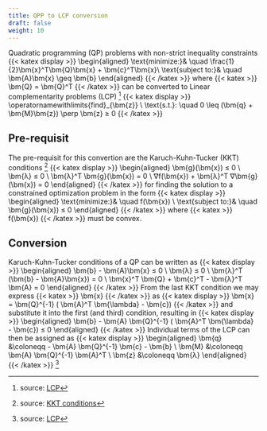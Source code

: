 ```yaml
---
title: QPP to LCP conversion
draft: false
weight: 10
---
```



Quadratic programming (QP) problems with non-strict inequality constraints
{{< katex display >}}
\begin{aligned}
	\text{minimize:}& \quad \frac{1}{2}\bm{x}^T\bm{Q}\bm{x} + \bm{c}^T\bm{x}\\
	\text{subject to:}& \quad \bm{A}\bm{x} \geq \bm{b}
\end{aligned}
{{< /katex >}}
where {{< katex >}} \bm{Q} = \bm{Q}^T {{< /katex >}} can be converted to Linear complementarity problems (LCP) [^1]
{{< katex display >}}
\operatornamewithlimits{find}_{\bm{z}} \ \text{s.t.}: \quad 0 \leq (\bm{q} + \bm{M}\bm{z}) \perp \bm{z} ≥ 0
{{< /katex >}}

## Pre-requisit
The pre-requisit for this convertion are the Karuch-Kuhn-Tucker (KKT) conditions [^2]
{{< katex display >}}
\begin{aligned}
	\bm{g}(\bm{x}) ≤ 0 \\
	\bm{λ} ≤ 0 \\
	\bm{λ}^T \bm{g}(\bm{x}) = 0 \\
	∇f(\bm{x}) + \bm{λ}^T ∇\bm{g}(\bm{x}) = 0
\end{aligned}
{{< /katex >}}
for finding the solution to a constrained optimization problem in the form
{{< katex display >}}
\begin{aligned}
	\text{minimize:}& \quad f(\bm{x}) \\
	\text{subject to:}& \quad \bm{g}(\bm{x}) ≤ 0
\end{aligned}
{{< /katex >}}
where {{< katex >}} f(\bm{x}) {{< /katex >}} must be convex.

## Conversion

Karuch-Kuhn-Tucker conditions of a QP can be written as
{{< katex display >}}
\begin{aligned}
	\bm{b} - \bm{A}\bm{x} ≤ 0 \\
	\bm{λ} ≤ 0 \\
	\bm{λ}^T (\bm{b} - \bm{A}\bm{x}) = 0 \\
	\bm{x}^T \bm{Q} + \bm{c}^T - \bm{λ}^T \bm{A} = 0
\end{aligned}
{{< /katex >}}
From the last KKT condition we may express {{< katex >}} \bm{x} {{< /katex >}} as
{{< katex display >}}
\bm{x} = \bm{Q}^{-1} ( \bm{A}^T \bm{\lambda} - \bm{c})
{{< /katex >}}
and substitute it into the first (and third) condition, resulting in
{{< katex display >}}
\begin{aligned}
\bm{b} - \bm{A} \bm{Q}^{-1} ( \bm{A}^T \bm{\lambda} - \bm{c}) ≤ 0
\end{aligned}
{{< /katex >}}
Individual terms of the LCP can then be assigned as
{{< katex display >}}
\begin{aligned}
	\bm{q} &\coloneqq - \bm{A} \bm{Q}^{-1} \bm{c} - \bm{b} \\
	\bm{M} &\coloneqq \bm{A} \bm{Q}^{-1} \bm{A}^T \\
	\bm{z} &\coloneqq \bm{λ}
\end{aligned}
{{< /katex >}}
[^1]

[^1]: source: [LCP](https://en.wikipedia.org/wiki/Linear_complementarity_problem)
[^2]: source: [KKT conditions](https://mdav.ece.gatech.edu/ece-6270-spring2021/notes/14-kkt-conditions.pdf)